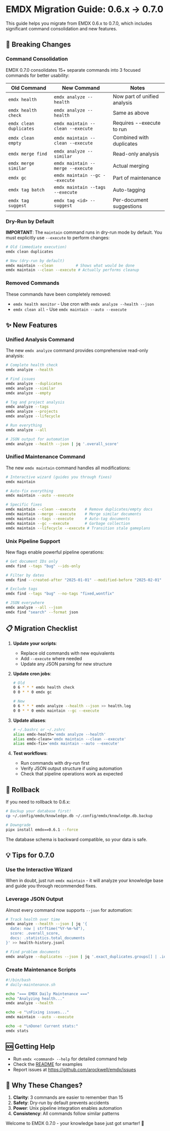 # EMDX Migration Guide: 0.6.x → 0.7.0

This guide helps you migrate from EMDX 0.6.x to 0.7.0, which includes significant command consolidation and new features.

## 🚨 Breaking Changes

### Command Consolidation

EMDX 0.7.0 consolidates 15+ separate commands into 3 focused commands for better usability:

| Old Command | New Command | Notes |
|------------|-------------|-------|
| `emdx health` | `emdx analyze --health` | Now part of unified analysis |
| `emdx health check` | `emdx analyze --health` | Same as above |
| `emdx clean duplicates` | `emdx maintain --clean --execute` | Requires --execute to run |
| `emdx clean empty` | `emdx maintain --clean --execute` | Combined with duplicates |
| `emdx merge find` | `emdx analyze --similar` | Read-only analysis |
| `emdx merge similar` | `emdx maintain --merge --execute` | Actual merging |
| `emdx gc` | `emdx maintain --gc --execute` | Part of maintenance |
| `emdx tag batch` | `emdx maintain --tags --execute` | Auto-tagging |
| `emdx tag suggest` | `emdx tag <id> --suggest` | Per-document suggestions |

### Dry-Run by Default

**IMPORTANT**: The `maintain` command runs in dry-run mode by default. You must explicitly use `--execute` to perform changes:

```bash
# Old (immediate execution)
emdx clean duplicates

# New (dry-run by default)
emdx maintain --clean          # Shows what would be done
emdx maintain --clean --execute # Actually performs cleanup
```

### Removed Commands

These commands have been completely removed:
- `emdx health monitor` - Use cron with `emdx analyze --health --json`
- `emdx clean all` - Use `emdx maintain --auto --execute`

## ✨ New Features

### Unified Analysis Command

The new `emdx analyze` command provides comprehensive read-only analysis:

```bash
# Complete health check
emdx analyze --health

# Find issues
emdx analyze --duplicates
emdx analyze --similar
emdx analyze --empty

# Tag and project analysis
emdx analyze --tags
emdx analyze --projects
emdx analyze --lifecycle

# Run everything
emdx analyze --all

# JSON output for automation
emdx analyze --health --json | jq '.overall_score'
```

### Unified Maintenance Command

The new `emdx maintain` command handles all modifications:

```bash
# Interactive wizard (guides you through fixes)
emdx maintain

# Auto-fix everything
emdx maintain --auto --execute

# Specific fixes
emdx maintain --clean --execute    # Remove duplicates/empty docs
emdx maintain --merge --execute    # Merge similar documents
emdx maintain --tags --execute     # Auto-tag documents
emdx maintain --gc --execute       # Garbage collection
emdx maintain --lifecycle --execute # Transition stale gameplans
```

### Unix Pipeline Support

New flags enable powerful pipeline operations:

```bash
# Get document IDs only
emdx find --tags "bug" --ids-only

# Filter by dates
emdx find --created-after "2025-01-01" --modified-before "2025-02-01"

# Exclude tags
emdx find --tags "bug" --no-tags "fixed,wontfix"

# JSON everywhere
emdx analyze --all --json
emdx find "search" --format json
```

## 📋 Migration Checklist

1. **Update your scripts**:
   - Replace old commands with new equivalents
   - Add `--execute` where needed
   - Update any JSON parsing for new structure

2. **Update cron jobs**:
   ```bash
   # Old
   0 6 * * * emdx health check
   0 0 * * 0 emdx gc
   
   # New
   0 6 * * * emdx analyze --health --json >> health.log
   0 0 * * 0 emdx maintain --gc --execute
   ```

3. **Update aliases**:
   ```bash
   # ~/.bashrc or ~/.zshrc
   alias emdx-health='emdx analyze --health'
   alias emdx-clean='emdx maintain --clean --execute'
   alias emdx-fix='emdx maintain --auto --execute'
   ```

4. **Test workflows**:
   - Run commands with dry-run first
   - Verify JSON output structure if using automation
   - Check that pipeline operations work as expected

## 🔄 Rollback

If you need to rollback to 0.6.x:

```bash
# Backup your database first!
cp ~/.config/emdx/knowledge.db ~/.config/emdx/knowledge.db.backup

# Downgrade
pipx install emdx==0.6.1 --force
```

The database schema is backward compatible, so your data is safe.

## 💡 Tips for 0.7.0

### Use the Interactive Wizard
When in doubt, just run `emdx maintain` - it will analyze your knowledge base and guide you through recommended fixes.

### Leverage JSON Output
Almost every command now supports `--json` for automation:

```bash
# Track health over time
emdx analyze --health --json | jq '{
  date: now | strftime("%Y-%m-%d"),
  score: .overall_score,
  docs: .statistics.total_documents
}' >> health-history.jsonl

# Find problem documents
emdx analyze --duplicates --json | jq '.exact_duplicates.groups[] | .ids[]'
```

### Create Maintenance Scripts
```bash
#!/bin/bash
# daily-maintenance.sh

echo "=== EMDX Daily Maintenance ==="
echo "Analyzing health..."
emdx analyze --health

echo -e "\nFixing issues..."
emdx maintain --auto --execute

echo -e "\nDone! Current stats:"
emdx stats
```

## 🆘 Getting Help

- Run `emdx <command> --help` for detailed command help
- Check the [README](README.md) for examples
- Report issues at https://github.com/arockwell/emdx/issues

## 🎯 Why These Changes?

1. **Clarity**: 3 commands are easier to remember than 15
2. **Safety**: Dry-run by default prevents accidents
3. **Power**: Unix pipeline integration enables automation
4. **Consistency**: All commands follow similar patterns

Welcome to EMDX 0.7.0 - your knowledge base just got smarter! 🚀